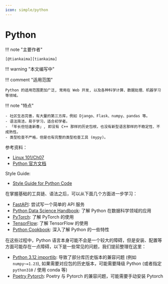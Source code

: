 ```yaml
---
icon: simple/python
---
```


# Python

!!! note "主要作者"

    [@tiankaima][tiankaima]

!!! warning "本文编写中"

!!! comment "适用范围"

    Python 的适用范围更加广泛, 常用在 Web 开发, 以及各种科学计算、数据处理、机器学习等领域。

!!! note "特点"

    - 社区生态完善，有大量的第三方库，例如 Django、Flask、numpy、pandas 等。
    - 语法简洁，易于学习，适合初学者。
    - 「年长但恰逢新春」, 即没有 C++ 那样的历史包袱，也没有新型语言那样的不稳定性、不成熟性。
    - 类型检查不严格，但是也有完整的类型检查工具 (mypy)。

参考资料：

- [Linux 101/Ch07](https://101.lug.ustc.edu.cn/Ch07/#py)
- [Python 官方文档](https://docs.python.org/zh-cn/3/)

Style Guide:

- [Style Guide for Python Code](https://peps.python.org/pep-0008/)

在掌握基础的工具链、语法之后，可以从下面几个方面进一步学习：

- [FastAPI](https://fastapi.tiangolo.com/): 尝试写一个简单的 API 服务
- [Python Data Science Handbook](https://jakevdp.github.io/PythonDataScienceHandbook/): 了解 Python 在数据科学领域的应用
- [PyTorch](https://pytorch.org/tutorials/): 了解 PyTorch 的使用
- [TensorFlow](https://tensorflow.google.cn/tutorials?hl=zh-cn): 了解 TensorFlow 的使用
- [Python Cookbook](https://python3-cookbook.readthedocs.io/zh_CN/latest/): 深入了解 Python 的一些特性

在这些过程中，Python 语言本身可能不会是一个较大的障碍，但是安装、配置等方面可能存在一点障碍，以下是一些常见的问题，我们提前整理在这里：

- [Python 3.12 importlib](https://docs.python.org/3/whatsnew/3.12.html#importlib): 导致了部分库历史版本的兼容问题 (例如 `numpy~=1.23`), 如果需要对应包的历史版本，可能需要降级 Python (或者指定 `python310` / 使用 conda 等)
- [Poetry Pytorch](https://github.com/python-poetry/poetry/issues/4231): Poetry 与 Pytorch 的兼容问题，可能需要手动安装 Pytorch

